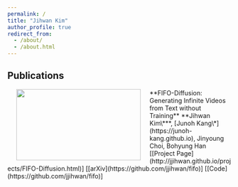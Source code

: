 ```yaml
---
permalink: /
title: "Jihwan Kim"
author_profile: true
redirect_from: 
  - /about/
  - /about.html
---
```


## Publications

<img src='./images/fifo.png' style='float:left;width:280px;height:160px;margin-left:20px;margin-right:20px'/>
**FIFO-Diffusion: Generating Infinite Videos from Text without Training**    
**Jihwan Kim\***, [Junoh Kang\*](https://junoh-kang.github.io), Jinyoung Choi, Bohyung Han
[[Project Page](http://jjihwan.github.io/projects/FIFO-Diffusion.html)] [[arXiv](https://github.com/jjihwan/fifo)] [[Code](https://github.com/jjihwan/fifo)]
